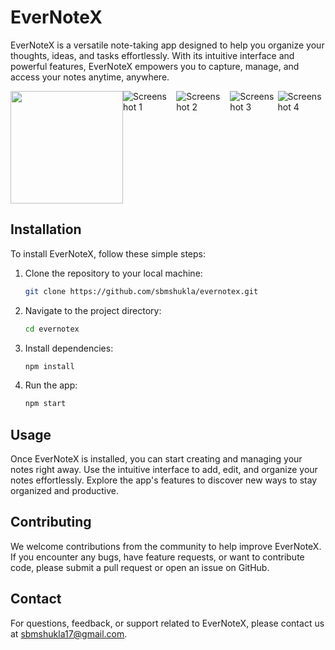 # EverNoteX

EverNoteX is a versatile note-taking app designed to help you organize your thoughts, ideas, and tasks effortlessly. With its intuitive interface and powerful features, EverNoteX empowers you to capture, manage, and access your notes anytime, anywhere.

<div style="display: flex; justify-content: center;">
    <img height="180em" src="sbmshukla_linkedin_frame.png" />
    <img src="screenshot1.png" alt="Screenshot 1" style="max-width: 100%; height: auto; margin-right: 10px;">
    <img src="screenshot2.png" alt="Screenshot 2" style="max-width: 100%; height: auto; margin-right: 10px;">
    <img src="screenshot3.png" alt="Screenshot 3" style="max-width: 100%; height: auto;">
    <img src="screenshot4.png" alt="Screenshot 4" style="max-width: 100%; height: auto;">
</div>

<!-- ## Overview

EverNoteX offers a seamless note-taking experience with a range of features to suit your needs:

- Create and organize notes with customizable titles and descriptions.
- Add tags and categories to your notes for easy sorting and filtering.
- Attach images, files, and links to your notes for reference.
- Sync your notes across multiple devices for access on the go.
- Customize the app's appearance with themes and color schemes.
- Secure your notes with password protection and encryption. -->


## Installation

To install EverNoteX, follow these simple steps:

1. Clone the repository to your local machine:

   ```bash
   git clone https://github.com/sbmshukla/evernotex.git

2. Navigate to the project directory:
   
   ```bash
   cd evernotex

3. Install dependencies:

    ```bash
    npm install

4. Run the app:

   ```bash
   npm start

## Usage

Once EverNoteX is installed, you can start creating and managing your notes right away. Use the intuitive interface to add, edit, and organize your notes effortlessly. Explore the app's features to discover new ways to stay organized and productive.

## Contributing

We welcome contributions from the community to help improve EverNoteX. If you encounter any bugs, have feature requests, or want to contribute code, please submit a pull request or open an issue on GitHub.
<!--
## License

EverNoteX is licensed under the MIT License. Feel free to use, modify, and distribute the code for personal or commercial projects. -->

## Contact

For questions, feedback, or support related to EverNoteX, please contact us at sbmshukla17@gmail.com.
